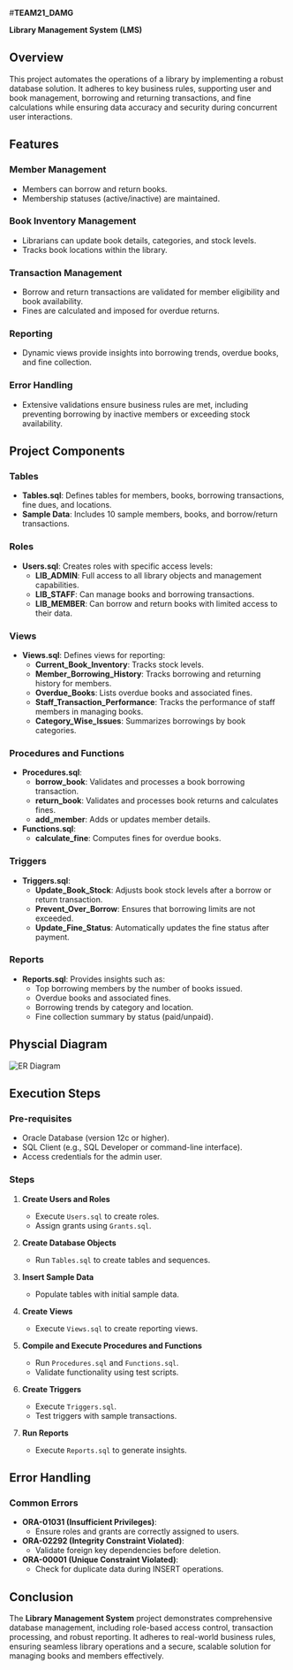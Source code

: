 
#**TEAM21_DAMG**

**Library Management System (LMS)**



## **Overview**
This project automates the operations of a library by implementing a robust database solution. It adheres to key business rules, supporting user and book management, borrowing and returning transactions, and fine calculations while ensuring data accuracy and security during concurrent user interactions.



## **Features**

### **Member Management**
- Members can borrow and return books.
- Membership statuses (active/inactive) are maintained.

### **Book Inventory Management**
- Librarians can update book details, categories, and stock levels.
- Tracks book locations within the library.

### **Transaction Management**
- Borrow and return transactions are validated for member eligibility and book availability.
- Fines are calculated and imposed for overdue returns.

### **Reporting**
- Dynamic views provide insights into borrowing trends, overdue books, and fine collection.

### **Error Handling**
- Extensive validations ensure business rules are met, including preventing borrowing by inactive members or exceeding stock availability.



## **Project Components**

### **Tables**
- **Tables.sql**: Defines tables for members, books, borrowing transactions, fine dues, and locations.
- **Sample Data**: Includes 10 sample members, books, and borrow/return transactions.

### **Roles**
- **Users.sql**: Creates roles with specific access levels:
  - **LIB_ADMIN**: Full access to all library objects and management capabilities.
  - **LIB_STAFF**: Can manage books and borrowing transactions.
  - **LIB_MEMBER**: Can borrow and return books with limited access to their data.

### **Views**
- **Views.sql**: Defines views for reporting:
  - **Current_Book_Inventory**: Tracks stock levels.
  - **Member_Borrowing_History**: Tracks borrowing and returning history for members.
  - **Overdue_Books**: Lists overdue books and associated fines.
  - **Staff_Transaction_Performance**: Tracks the performance of staff members in managing books.
  - **Category_Wise_Issues**: Summarizes borrowings by book categories.

### **Procedures and Functions**
- **Procedures.sql**:
  - **borrow_book**: Validates and processes a book borrowing transaction.
  - **return_book**: Validates and processes book returns and calculates fines.
  - **add_member**: Adds or updates member details.
- **Functions.sql**:
  - **calculate_fine**: Computes fines for overdue books.

### **Triggers**
- **Triggers.sql**:
  - **Update_Book_Stock**: Adjusts book stock levels after a borrow or return transaction.
  - **Prevent_Over_Borrow**: Ensures that borrowing limits are not exceeded.
  - **Update_Fine_Status**: Automatically updates the fine status after payment.

### **Reports**
- **Reports.sql**: Provides insights such as:
  - Top borrowing members by the number of books issued.
  - Overdue books and associated fines.
  - Borrowing trends by category and location.
  - Fine collection summary by status (paid/unpaid).

## **Physcial Diagram**
![ER Diagram]([images/library_er_diagram.png](https://github.com/AyeshaSiddiq24/TEAM21_DAMG/blob/main/E-R%20DIAGRAM.jpeg))


## **Execution Steps**

### **Pre-requisites**
- Oracle Database (version 12c or higher).
- SQL Client (e.g., SQL Developer or command-line interface).
- Access credentials for the admin user.

### **Steps**

1. **Create Users and Roles**
   - Execute `Users.sql` to create roles.
   - Assign grants using `Grants.sql`.

2. **Create Database Objects**
   - Run `Tables.sql` to create tables and sequences.

3. **Insert Sample Data**
   - Populate tables with initial sample data.

4. **Create Views**
   - Execute `Views.sql` to create reporting views.

5. **Compile and Execute Procedures and Functions**
   - Run `Procedures.sql` and `Functions.sql`.
   - Validate functionality using test scripts.

6. **Create Triggers**
   - Execute `Triggers.sql`.
   - Test triggers with sample transactions.

7. **Run Reports**
   - Execute `Reports.sql` to generate insights.



## **Error Handling**

### **Common Errors**
- **ORA-01031 (Insufficient Privileges)**:
  - Ensure roles and grants are correctly assigned to users.
- **ORA-02292 (Integrity Constraint Violated)**:
  - Validate foreign key dependencies before deletion.
- **ORA-00001 (Unique Constraint Violated)**:
  - Check for duplicate data during INSERT operations.



## **Conclusion**
The **Library Management System** project demonstrates comprehensive database management, including role-based access control, transaction processing, and robust reporting. It adheres to real-world business rules, ensuring seamless library operations and a secure, scalable solution for managing books and members effectively.


